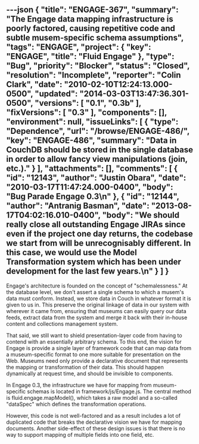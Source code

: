 ---json
{
  "title": "ENGAGE-367",
  "summary": "The Engage data mapping infrastructure is poorly factored, causing repetitive code and subtle musem-specific schema assumptions",
  "tags": "ENGAGE",
  "project": {
    "key": "ENGAGE",
    "title": "Fluid Engage"
  },
  "type": "Bug",
  "priority": "Blocker",
  "status": "Closed",
  "resolution": "Incomplete",
  "reporter": "Colin Clark",
  "date": "2010-02-10T12:24:13.000-0500",
  "updated": "2014-03-03T13:47:36.301-0500",
  "versions": [
    "0.1",
    "0.3b"
  ],
  "fixVersions": [
    "0.3"
  ],
  "components": [],
  "environment": null,
  "issueLinks": [
    {
      "type": "Dependence",
      "url": "/browse/ENGAGE-486/",
      "key": "ENGAGE-486",
      "summary": "Data in CouchDB should be stored in the single database in order to allow fancy view manipulations (join, etc.)."
    }
  ],
  "attachments": [],
  "comments": [
    {
      "id": "12143",
      "author": "Justin Obara",
      "date": "2010-03-17T11:47:24.000-0400",
      "body": "Bug Parade Engage 0.3\n"
    },
    {
      "id": "12144",
      "author": "Antranig Basman",
      "date": "2013-08-17T04:02:16.010-0400",
      "body": "We should really close all outstanding Engage JIRAs since even if the project one day returns, the codebase we start from will be unrecognisably different. In this case, we would use the Model Transformation system which has been under development for the last few years.\n"
    }
  ]
}
---
Engage's architecture is founded on the concept of "schemalessness." At the database level, we don't assert a single schema to which a musem's data must conform. Instead, we store data in Couch in whatever format it is given to us in. This preserve the original linkage of data in our system with wherever it came from, ensuring that museums can easily query our data feeds, extract data from the system and merge it back with their in-house content and collections management system.

That said, we still want to shield presentation-layer code from having to contend with an essentially arbitrary schema. To this end, the vision for Engage is provide a single layer of framework code that can map data from a museum-specific format to one more suitable for presentation on the Web. Museums need only provide a declarative document that represents the mapping or transformation of their data. This should happen dynamically at request time, and should be invisible to components.

In Engage 0.3, the infrastructure we have for mapping from museum-specific schemas is located in framework/js/Engage.js. The central method is fluid.engage.mapModel(), which takes a raw model and a so-called "dataSpec" which defines the transformation operations.

However, this code is not well-factored and as a result includes a lot of duplicated code that breaks the declarative vision we have for mapping documents. Another side-effect of these design issues is that there is no way to support mapping of multiple fields into one field, etc.

        